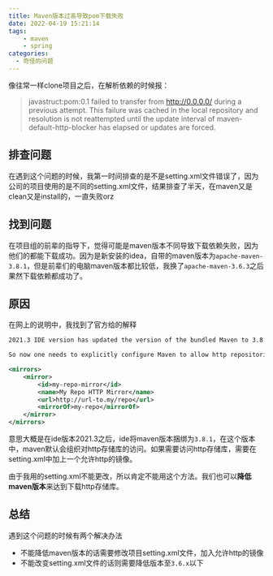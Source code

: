 ```yaml
---
title: Maven版本过高导致pom下载失败
date: 2022-04-19 15:21:14
tags:
	- maven
	- spring
categories: 
  - 奇怪的问题
---
```

像往常一样clone项目之后，在解析依赖的时候报：
>javastruct:pom:0.1 failed to transfer from http://0.0.0.0/ during a previous attempt. This failure was cached in the local repository and resolution is not reattempted until the update interval of maven-default-http-blocker has elapsed or updates are forced.
<!-- more -->
## 排查问题

在遇到这个问题的时候，我第一时间排查的是不是setting.xml文件错误了，因为公司的项目使用的是不同的setting.xml文件，结果排查了半天，在maven又是clean又是install的，一直失败orz

## 找到问题

在项目组的前辈的指导下，觉得可能是maven版本不同导致下载依赖失败，因为他们的都能下载成功。因为是新安装的idea，自带的maven版本为```apache-maven-3.8.1```，但是前辈们的电脑maven版本都比较低，我换了```apache-maven-3.6.3```之后果然下载依赖都成功了。

## 原因

在网上的说明中，我找到了官方给的解释
```xml
2021.3 IDE version has updated the version of the bundled Maven to 3.8.1. In this version, Maven blocks the access to http repositories by default. Before that, Maven itself has moved from using the http repositories.

So now one needs to explicitly configure Maven to allow http repositories if they are used in the project. E.g. in settings.xml add a mirror to your http repository that allows HTTP:

<mirrors>
    <mirror>
        <id>my-repo-mirror</id>
        <name>My Repo HTTP Mirror</name>
        <url>http://url-to.my/repo</url>
        <mirrorOf>my-repo</mirrorOf>
    </mirror>
</mirrors>

```
意思大概是在ide版本2021.3之后，ide将maven版本捆绑为```3.8.1```，在这个版本中，maven默认会组织对http存储库的访问。如果需要访问http存储库，需要在setting.xml中加上一个允许http的镜像。

由于我用的setting.xml不能更改，所以肯定不能用这个方法。我们也可以**降低maven版本**来达到下载http存储库。

## 总结

遇到这个问题的时候有两个解决办法

* 不能降低maven版本的话需要修改项目setting.xml文件，加入允许http的镜像
* 不能改变setting.xml文件的话则需要降低版本至```3.6.x```以下

